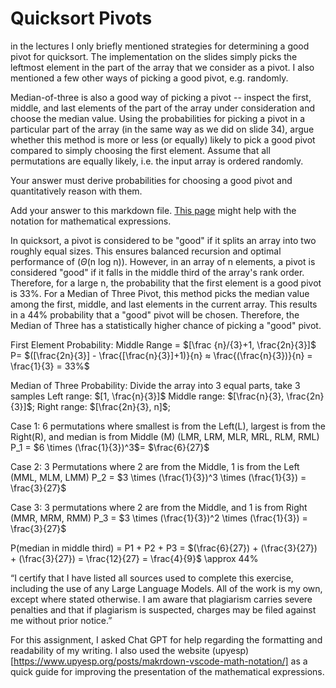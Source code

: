 # Quicksort Pivots

in the lectures I only briefly mentioned strategies for determining a good pivot
for quicksort. The implementation on the slides simply picks the leftmost
element in the part of the array that we consider as a pivot. I also mentioned a
few other ways of picking a good pivot, e.g. randomly.

Median-of-three is also a good way of picking a pivot -- inspect the first,
middle, and last elements of the part of the array under consideration and
choose the median value. Using the probabilities for picking a pivot in a
particular part of the array (in the same way as we did on slide 34), argue
whether this method is more or less (or equally) likely to pick a good pivot
compared to simply choosing the first element. Assume that all permutations are
equally likely, i.e. the input array is ordered randomly.

Your answer must derive probabilities for choosing a good pivot and
quantitatively reason with them.

Add your answer to this markdown file. [This
page](https://docs.github.com/en/get-started/writing-on-github/working-with-advanced-formatting/writing-mathematical-expressions)
might help with the notation for mathematical expressions.


In quicksort, a pivot is considered to be "good" if it splits an array into two roughly equal sizes. This ensures balanced recursion and optimal performance of ($\Theta$(n log n)). However, in an array of n elements, a pivot is considered "good" if it falls in the middle third of the array's rank order.
Therefore, for a large n, the probability that the first element is a good pivot is 33%.
For a Median of Three Pivot, this method picks the median value among the first, middle, and last elements in the current array. This results in a 44% probability that a "good" pivot will be chosen. Therefore, the Median of Three has a statistically higher chance of picking a "good" pivot.

First Element Probability:
Middle Range = $[\frac {n}/{3}+1, \frac{2n}{3}]$
P= $([\frac{2n}{3}] - \frac{[\frac{n}{3}]+1)}{n} ≈ \frac{(\frac{n}{3})}{n} = \frac{1}{3} = 33%$

Median of Three Probability:
Divide the array into 3 equal parts, take 3 samples
Left range: $[1, \frac{n}{3}]$
Middle range: $[\frac{n}{3}, \frac{2n}{3}]$;
Right range: $[\frac{2n}{3}, n]$; 

Case 1:
6 permutations where smallest is from the Left(L), largest is from the Right(R), and median is from Middle (M)
(LMR, LRM, MLR, MRL, RLM, RML)
P_1 = $6 \times (\frac{1}{3})^3$= $\frac{6}{27}$

Case 2:
3 Permutations where 2 are from the Middle, 1 is from the Left
(MML, MLM, LMM)
P_2 = $3 \times (\frac{1}{3})^3 \times (\frac{1}{3}) = \frac{3}{27}$

Case 3:
3 permutations where 2 are from the Middle, and 1 is from Right
(MMR, MRM, RMM)
P_3 = $3 \times (\frac{1}{3})^2 \times (\frac{1}{3}) = \frac{3}{27}$

P(median in middle third) = P1 + P2 + P3 = $(\frac{6}{27}) + (\frac{3}{27}) + (\frac{3}{27}) = \frac{12}{27} = \frac{4}{9}$ \approx 44%

“I certify that I have listed all sources used to complete this exercise, including the use
of any Large Language Models. All of the work is my own, except where stated
otherwise. I am aware that plagiarism carries severe penalties and that if plagiarism is
suspected, charges may be filed against me without prior notice.”


For this assignment, I asked Chat GPT for help regarding the formatting and readability of my writing. I also used the website (upyesp)[https://www.upyesp.org/posts/makrdown-vscode-math-notation/] as a quick guide for improving the presentation of the mathematical expressions.
